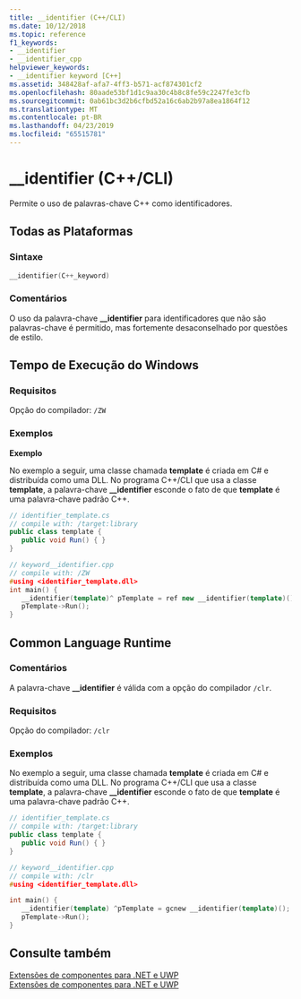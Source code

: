 ```yaml
---
title: __identifier (C++/CLI)
ms.date: 10/12/2018
ms.topic: reference
f1_keywords:
- __identifier
- __identifier_cpp
helpviewer_keywords:
- __identifier keyword [C++]
ms.assetid: 348428af-afa7-4ff3-b571-acf874301cf2
ms.openlocfilehash: 80aade53bf1d1c9aa30c4b8c8fe59c2247fe3cfb
ms.sourcegitcommit: 0ab61bc3d2b6cfbd52a16c6ab2b97a8ea1864f12
ms.translationtype: MT
ms.contentlocale: pt-BR
ms.lasthandoff: 04/23/2019
ms.locfileid: "65515781"
---
```

# <a name="__identifier-ccli"></a>__identifier (C++/CLI)

Permite o uso de palavras-chave C++ como identificadores.

## <a name="all-platforms"></a>Todas as Plataformas

### <a name="syntax"></a>Sintaxe

```cpp
__identifier(C++_keyword)
```

### <a name="remarks"></a>Comentários

O uso da palavra-chave **__identifier** para identificadores que não são palavras-chave é permitido, mas fortemente desaconselhado por questões de estilo.

## <a name="windows-runtime"></a>Tempo de Execução do Windows

### <a name="requirements"></a>Requisitos

Opção do compilador: `/ZW`

### <a name="examples"></a>Exemplos

**Exemplo**

No exemplo a seguir, uma classe chamada **template** é criada em C# e distribuída como uma DLL. No programa C++/CLI que usa a classe **template**, a palavra-chave **__identifier** esconde o fato de que **template** é uma palavra-chave padrão C++.

```cs
// identifier_template.cs
// compile with: /target:library
public class template {
   public void Run() { }
}
```

```cpp
// keyword__identifier.cpp
// compile with: /ZW
#using <identifier_template.dll>
int main() {
   __identifier(template)^ pTemplate = ref new __identifier(template)();
   pTemplate->Run();
}
```

## <a name="common-language-runtime"></a>Common Language Runtime

### <a name="remarks"></a>Comentários

A palavra-chave **__identifier** é válida com a opção do compilador `/clr`.

### <a name="requirements"></a>Requisitos

Opção do compilador: `/clr`

### <a name="examples"></a>Exemplos

No exemplo a seguir, uma classe chamada **template** é criada em C# e distribuída como uma DLL. No programa C++/CLI que usa a classe **template**, a palavra-chave **__identifier** esconde o fato de que **template** é uma palavra-chave padrão C++.

```cs
// identifier_template.cs
// compile with: /target:library
public class template {
   public void Run() { }
}
```

```cpp
// keyword__identifier.cpp
// compile with: /clr
#using <identifier_template.dll>

int main() {
   __identifier(template) ^pTemplate = gcnew __identifier(template)();
   pTemplate->Run();
}
```

## <a name="see-also"></a>Consulte também

[Extensões de componentes para .NET e UWP](component-extensions-for-runtime-platforms.md)<br/>
[Extensões de componentes para .NET e UWP](component-extensions-for-runtime-platforms.md)